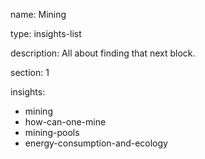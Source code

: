 name: Mining

type: insights-list

description: All about finding that next block.

section: 1

insights:
 - mining
 - how-can-one-mine
 - mining-pools
 - energy-consumption-and-ecology

